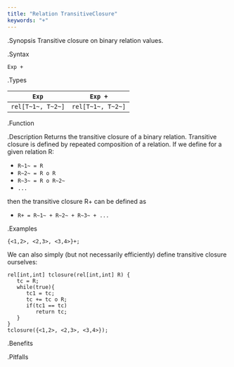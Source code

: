```yaml
---
title: "Relation TransitiveClosure"
keywords: "+"
---
```


.Synopsis
Transitive closure on binary relation values.

.Syntax

`Exp +`

.Types


|`Exp`              | `Exp +`            |
| --- | --- |
| `rel[T~1~, T~2~]` | `rel[T~1~, T~2~]`  |


.Function

.Description
Returns the transitive closure of a binary relation.
Transitive closure is defined by repeated composition of a relation.
If we define for a given relation R:

*  `R~1~ = R`
*  `R~2~ = R o R`
*  `R~3~ = R o R~2~` 
*  `...`


then the transitive closure R+ can be defined as

*  `R+ = R~1~ + R~2~ + R~3~ + ...`


.Examples
```rascal-shell
{<1,2>, <2,3>, <3,4>}+;
```
We can also simply (but not necessarily efficiently) define transitive closure ourselves:
```rascal-shell,continue
rel[int,int] tclosure(rel[int,int] R) {
   tc = R;
   while(true){
      tc1 = tc;
      tc += tc o R;
      if(tc1 == tc)
         return tc;
   }
}
tclosure({<1,2>, <2,3>, <3,4>});
```

.Benefits

.Pitfalls

